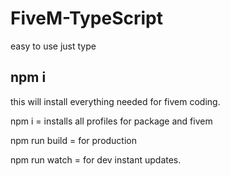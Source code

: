# FiveM-TypeScript
easy to use just type
## npm i 
this will install everything needed for fivem coding. 


npm i = installs all profiles for package and fivem

npm run build = for production 

npm run watch = for dev instant updates.

